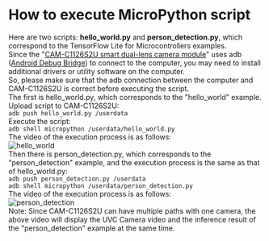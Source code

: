 # How to execute MicroPython script  
Here are two scripts: **hello_world.py** and **person_detection.py**, which correspond to the TensorFlow Lite for Microcontrollers examples.  
Since the "[CAM-C1126S2U smart dual-lens camera module](http://en.t-firefly.com/product/dev/camc1126s2u.html)" uses adb ([Android Debug Bridge](https://developer.android.com/studio/command-line/adb)) to connect to the computer, you may need to install additional drivers or utility software on the computer.  
So, please make sure that the adb connection between the computer and CAM-C1126S2U is correct before executing the script.  
The first is hello_world.py, which corresponds to the "hello_world" example. Upload script to CAM-C1126S2U:  
`adb push hello_world.py /userdata`  
Execute the script:  
`adb shell micropython /userdata/hello_world.py`  
The video of the execution process is as follows:  
![hello_world](https://user-images.githubusercontent.com/44540872/125034515-3fe2ba00-e0c3-11eb-9252-95f62af19c92.gif)  
Then there is person_detection.py, which corresponds to the "person_detection" example, and the execution process is the same as that of hello_world.py:  
`adb push person_detection.py /userdata`  
`adb shell micropython /userdata/person_detection.py`  
The video of the execution process is as follows:  
![person_detection](https://user-images.githubusercontent.com/44540872/125034312-0742e080-e0c3-11eb-92de-61bf714f06a6.gif)  
Note: Since CAM-C1126S2U can have multiple paths with one camera, the above video will display the UVC Camera video and the inference result of the "person_detection" example at the same time.

  



